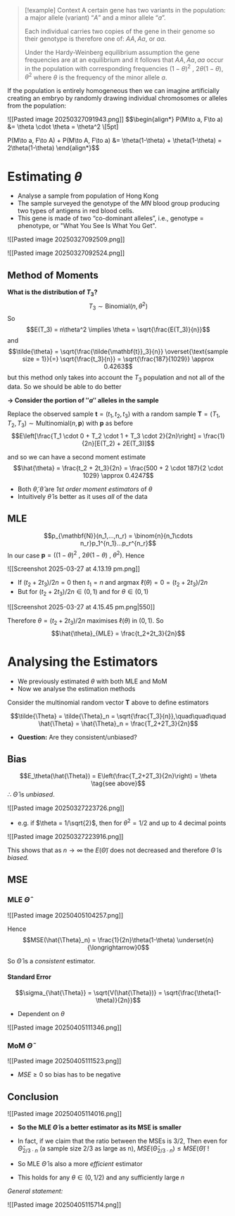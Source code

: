 >[!example] Context
>A certain gene has two variants in the population: a major allele (variant) “$A$” and a minor allele “$a$”. 
>
>Each individual carries two copies of the gene in their genome so their genotype is therefore one of: $AA, Aa,$ or $aa$.
>
>Under the Hardy-Weinberg equilibrium assumption the gene frequencies are at an equilibrium and it follows that $AA, Aa, aa$ occur in the population with corresponding frequencies $(1 − \theta)^2$ , $2\theta(1 − \theta)$, $\theta^2$ where $\theta$ is the frequency of the minor allele $a$.

If the population is entirely homogeneous then we can imagine artificially creating an embryo by randomly drawing individual chromosomes or alleles from the population:

![[Pasted image 20250327091943.png]]
$$\begin{align*}
P(M\to a, F\to a) &= \theta \cdot \theta = \theta^2 \\[5pt]
 
P(M\to a, F\to A) + P(M\to A, F\to a) &= \theta(1-\theta) + \theta(1-\theta) = 2\theta(1-\theta)
\end{align*}$$


# Estimating $\theta$

- Analyse a sample from population of Hong Kong
- The sample surveyed the genotype of the $MN$ blood group producing two types of antigens in red blood cells.
- This gene is made of two “co-dominant alleles”, i.e., genotype = phenotype, or "What You See Is What You Get".

![[Pasted image 20250327092509.png]]

![[Pasted image 20250327092524.png]]

## Method of Moments

**What is the distribution of $T_3$?**
$$T_3 \sim \text{Binomial}(n, \theta^2)$$
So 
$$E(T_3) = n\theta^2 \implies \theta = \sqrt{\frac{E(T_3)}{n}}$$
and 
$$\tilde{\theta} = \sqrt{\frac{\tilde{\mathbf{t}}_3}{n}} \overset{\text{sample size = 1}}{=} \sqrt{\frac{t_3}{n}} = \sqrt{\frac{187}{1029}} \approx 0.4263$$
but this method only takes into account the $T_3$ population and not all of the data. So we should be able to do better

**-> Consider the portion of $''a''$ alleles in the sample**

Replace the observed sample $\mathbf{t} = (t_1,t_2,t_3)$  with a random sample $\mathbf{T} = (T_1,T_2,T_3) \sim \text{Multinomial}(n,\mathbf{p})$ with $\mathbf{p}$ as before
$$E\left[\frac{T_1 \cdot 0 + T_2 \cdot 1 + T_3 \cdot 2}{2n}\right] = \frac{1}{2n}[E(T_2) + 2E(T_3)]$$

and so we can have a second moment estimate
$$\hat{\theta} = \frac{t_2 + 2t_3}{2n} = \frac{500 + 2 \cdot 187}{2 \cdot 1029} \approx 0.4247$$


- Both $\tilde{\theta}, \hat{\theta}$ are *1st order moment estimators* of $\theta$
- Intuitively $\hat{\theta}$ is better as it uses *all* of the data

## MLE

$$p_{\mathbf{N}}(n_1,...,n_r) = \binom{n}{n_1\cdots n_r}p_1^{n_1}...p_r^{n_r}$$
In our case $\mathbf{p} = ((1-\theta)^2\:,\: 2\theta(1-\theta)\:,\: \theta^2)$. Hence

![[Screenshot 2025-03-27 at 4.13.19 pm.png]]

- If $(t_2+2t_3)/2n = 0$ then $t_1=n$ and $\text{argmax}\:\ell(\theta)= 0 = (t_2+2t_3)/2n$
- But for $(t_2+2t_3)/2n \in (0,1)$ and for $\theta \in (0,1)$

![[Screenshot 2025-03-27 at 4.15.45 pm.png|550]]

Therefore $\theta = (t_2+2t_3)/2n$ maximises $\ell(\theta)$ in $(0,1)$. So
$$\hat{\theta}_{MLE} = \frac{t_2+2t_3}{2n}$$


# Analysing the Estimators

- We previously estimated $\theta$ with both MLE and MoM
- Now we analyse the estimation methods

Consider the multinomial random vector $\mathbf{T}$ above to define estimators

$$\tilde{\Theta} = \tilde{\Theta}_n = \sqrt{\frac{T_3}{n}},\quad\quad\quad \hat{\Theta} = \hat{\Theta}_n = \frac{T_2+2T_3}{2n}$$
- **Question:** Are they consistent/unbiased?

## Bias
$$E_\theta(\hat{\Theta}) = E\left(\frac{T_2+2T_3}{2n}\right) = \theta \tag{see above}$$
$\therefore$ $\hat{\Theta}$ is *unbiased*.

![[Pasted image 20250327223726.png]]

- e.g. if $\theta = 1/\sqrt{2}$, then for $\theta^2 = 1/2$ and up to 4 decimal points

![[Pasted image 20250327223916.png]]

This shows that as $n \to \infty$ the $E(\tilde{\Theta})$ does not decreased and therefore $\tilde{\Theta}$ is *biased.*

## MSE
### MLE $\hat{\Theta}$

![[Pasted image 20250405104257.png]]

Hence
$$MSE(\hat{\Theta}_n) = \frac{1}{2n}\theta(1-\theta) \underset{n}{\longrightarrow}0$$

So $\hat{\Theta}$ is a *consistent* estimator.

#### Standard Error
$$\sigma_{\hat{\Theta}} = \sqrt{V(\hat{\Theta})} = \sqrt{\frac{\theta(1-\theta)}{2n}}$$
- Dependent on $\theta$

![[Pasted image 20250405111346.png]]


### MoM $\tilde{\Theta}$

![[Pasted image 20250405111523.png]]

- $MSE \geq 0$ so bias has to be negative

## Conclusion

![[Pasted image 20250405114016.png]]

- **So the MLE $\hat{\Theta}$ is a better estimator as its MSE is smaller**

- In fact, if we claim that the ratio between the MSEs is $3/2$, Then even for $\hat{\Theta}_{2/3\cdot n}$ (a sample size 2/3 as large as n), $MSE(\hat{\Theta}_{2/3\cdot n}) \leq MSE(\tilde{\Theta})$ !
- So MLE $\hat{\Theta}$ is also a more *efficient* estimator

- This holds for any $\theta \in (0, 1/2)$ and any sufficiently large $n$


*General statement:* 

![[Pasted image 20250405115714.png]]
